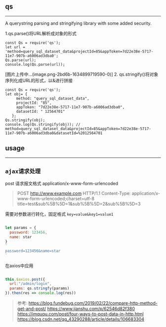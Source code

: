 ## qs
---
  A querystring parsing and stringifying library with some added security.

1.qs.parse()将URL解析成对象的形式
```
const Qs = require('qs');
let url = 'method=query_sql_dataset_data&projectId=85&appToken=7d22e38e-5717-11e7-907b-a6006ad3dba0';
Qs.parse(url);
console.log(Qs.parse(url));
```
[图片上传中...(image.png-2bd6b-1634899719590-0)]
2. qs.stringify()将对象 序列化成URL的形式，以&进行拼接
```
const Qs = require('qs');
let obj= {
     method: "query_sql_dataset_data",
     projectId: "85",
     appToken: "7d22e38e-5717-11e7-907b-a6006ad3dba0",
     datasetId: " 12564701"
   };
Qs.stringify(obj);
console.log(Qs.stringify(obj)); // method=query_sql_dataset_data&projectId=85&appToken=7d22e38e-5717-11e7-907b-a6006ad3dba0&datasetId=%2012564701
```
## usage
---
`ajax请求处理`
---
post 请求报文格式
application/x-www-form-urlencoded
>POST http://www.example.com HTTP/1.1
Content-Type: application/x-www-form-urlencoded;charset=utf-8
>title=test&sub%5B%5D=1&sub%5B%5D=2&sub%5B%5D=3

需要对参数进行转化，固定格式 `key=value&key1=value1`
```js

let params = {
  password: 123456,
  name: star
}
`
password=123456&name=star
`
```

在axios中应用

```js

this.$axios.post({
  url:"/admin/login",
  params: qs.stringfy(params)
}).then(res => console.log(res))

```
>参考:
https://blog.fundebug.com/2019/02/22/compare-http-method-get-and-post/
https://www.jianshu.com/p/62546d82f380
https://imququ.com/post/four-ways-to-post-data-in-http.html
https://blog.csdn.net/qq_43290288/article/details/106683304


